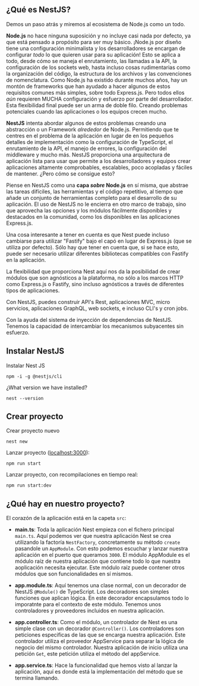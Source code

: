 ## ¿Qué es NestJS?

Demos un paso atrás y miremos al ecosistema de Node.js como un todo.

**Node.js** no hace ninguna suposición y no incluye casi nada por defecto, ya que está pensado a propósito para ser muy básico. ¡Node.js por diseño tiene una configuración minimalista y los desarrolladores se encargan de configurar *todo* lo que quieren usar para su aplicación! Esto se aplica a todo, desde cómo se maneja el enrutamiento, las llamadas a la API, la configuración de los sockets web, hasta incluso cosas rudimentarias como la organización del código, la estructura de los archivos y las convenciones de nomenclatura. Como Node.js ha existido durante muchos años, hay un montón de frameworks que han ayudado a hacer algunos de estos requisitos comunes más simples, sobre todo Express.js. Pero todos ellos *aún* requieren MUCHA configuración y esfuerzo por parte del desarrollador. Esta flexibilidad final puede ser un arma de doble filo. Creando problemas potenciales cuando las aplicaciones o los equipos crecen mucho.

**NestJS** intenta abordar algunos de estos problemas creando una abstracción o un Framework *alrededor* de Node.js. Permitiendo que te centres en el problema de la aplicación en lugar de en los pequeños detalles de implementación como la configuración de TypeScript, el enrutamiento de la API, el manejo de errores, la configuración del middleware y mucho más. NestJS proporciona una arquitectura de aplicación lista para usar que permite a los desarrolladores y equipos crear aplicaciones altamente comprobables, escalables, poco acopladas y fáciles de mantener. ¿Pero cómo se consigue esto?

Piense en NestJS como una **capa *sobre* Node.js** en sí misma, que abstrae las tareas difíciles, las herramientas y el código repetitivo, al tiempo que añade un conjunto de herramientas completo para el desarrollo de su aplicación. El uso de NestJS no le encierra en otro marco de trabajo, sino que aprovecha las opciones y los módulos fácilmente disponibles y destacados en la comunidad, como los disponibles en las aplicaciones Express.js.

Una cosa interesante a tener en cuenta es que Nest puede incluso cambiarse para utilizar "Fastify" bajo el capó en lugar de Express.js (que se utiliza por defecto). Sólo hay que tener en cuenta que, si se hace esto, puede ser necesario utilizar diferentes bibliotecas compatibles con Fastify en la aplicación.

La flexibilidad que proporciona Nest aquí nos da la posibilidad de crear módulos que son agnósticos a la plataforma, no sólo a los marcos HTTP como Express.js o Fastify, sino incluso agnósticos a través de diferentes tipos de aplicaciones.

Con NestJS, puedes construir API's Rest, aplicaciones MVC, micro servicios, aplicaciones GraphQL, web sockets, e incluso CLI's y cron jobs.

Con la ayuda del sistema de inyección de dependencias de NestJS. Tenemos la capacidad de intercambiar los mecanismos subyacentes sin esfuerzo.

## Instalar NestJS

Instalar Nest JS

```
npm -i -g @nestjs/cli
```

¿What version we have installed?

```
nest --version
```

## Crear proyecto

Crear proyecto nuevo

```
nest new
```

Lanzar proyecto ([localhost:3000](http://localhost:3000)):

```
npm run start
```

Lanzar proyecto, con recompilaciones en tiempo real:

```
npm run start:dev
```

## ¿Qué hay en nuestro proyecto?

El corazón de la aplicación está en la capeta `src`:
 * **main.ts**: Toda la aplicación Nest empieza con el fichero principal `main.ts`. Aquí podemos ver que nuestra aplicación Nest se crea utilizando la factoría `NestFactory`, concretamente su método `create` pasandole un `AppModule`. Con esto podemos escuchar y lanzar nuestra aplicación en el puerto que queramos `3000`. El módulo AppModule es el módulo raíz de nuestra aplicación que contiene todo lo que nuestra aoplicación necesita ejecutar. Este módulo raíz puede contener otros módulos que son funcionalidades en sí mismos.
    
 * **app.module.ts**: Aquí tenemos una clase normal, con un decorador de NestJS `@Module()` de TypeScript. Los decoradores son simples funciones que aplican lógica. En este decorador encapsulamos todo lo imporatnte para el contexto de este módulo. Tenemos unos controladores y proveedores incluidos en nuestra aplicación.
 
 * **app.controller.ts**: Como el módulo, un controlador de Nest es una simple clase con un decorador `@Controller()`. Los controladores son peticiones especificas de las que se encarga nuestra aplicación. Este controlador utiliza el proveedor AppService para separar la lógica de negocio del mismo controlador. Nuestra aplicación de inicio utiliza una petición `Get`, este petición utiliza el método del appService.
 
 * **app.service.ts**: Hace la funcionalidad que hemos visto al lanzar la aplicación, aquí es donde está la implementación del método que se termina llamando.



